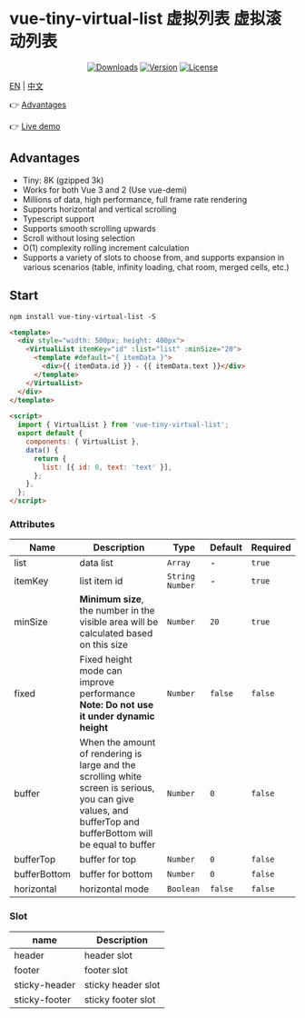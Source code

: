 # vue-tiny-virtual-list 虚拟列表 虚拟滚动列表

<p align="center">
  <a href="https://npmcharts.com/compare/vue-tiny-virtual-list?minimal=true"><img src="https://img.shields.io/npm/dm/vue-tiny-virtual-list.svg?sanitize=true" alt="Downloads"></a>
  <a href="https://www.npmjs.com/package/vue-tiny-virtual-list"><img src="https://img.shields.io/npm/v/vue-tiny-virtual-list.svg?sanitize=true" alt="Version"></a>
  <a href="https://www.npmjs.com/package/vue-tiny-virtual-list"><img src="https://img.shields.io/npm/l/vue-tiny-virtual-list.svg?sanitize=true" alt="License"></a>
</p>

<a href="./README.md" target="_blank">EN</a> | <a href="./README_cn.md" target="_blank">中文</a>

👉 <a href="https://d8diegi800.feishu.cn/wiki/MX2Vwn1RWiwUsokjhshcr6sVnNb?from=from_copylink" target="_blank">Advantages</a>

👉 <a href="https://keno-lee.github.io/vue-tiny-virtual-list/" target="_blank">Live demo</a>

## Advantages

- Tiny: 8K (gzipped 3k)
- Works for both Vue 3 and 2 (Use vue-demi)
- Millions of data, high performance, full frame rate rendering
- Supports horizontal and vertical scrolling
- Typescript support
- Supports smooth scrolling upwards
- Scroll without losing selection
- O(1) complexity rolling increment calculation
- Supports a variety of slots to choose from, and supports expansion in various scenarios (table, infinity loading, chat room, merged cells, etc.)

## Start

```shell
npm install vue-tiny-virtual-list -S
```

```html
<template>
  <div style="width: 500px; height: 400px">
    <VirtualList itemKey="id" :list="list" :minSize="20">
      <template #default="{ itemData }">
        <div>{{ itemData.id }} - {{ itemData.text }}</div>
      </template>
    </VirtualList>
  </div>
</template>

<script>
  import { VirtualList } from 'vue-tiny-virtual-list';
  export default {
    components: { VirtualList },
    data() {
      return {
        list: [{ id: 0, text: 'text' }],
      };
    },
  };
</script>
```

### Attributes

| Name         | Description                                                                                                                                                  | Type             | Default | Required |
| ------------ | ------------------------------------------------------------------------------------------------------------------------------------------------------------ | ---------------- | ------- | -------- |
| list         | data list                                                                                                                                                    | `Array`          | -       | `true`   |
| itemKey      | list item id                                                                                                                                                 | `String  Number` | -       | `true`   |
| minSize      | **Minimum size**, the number in the visible area will be calculated based on this size                                                                       | `Number`         | `20`    | `true`   |
| fixed        | Fixed height mode can improve performance<br />**Note: Do not use it under dynamic height**                                                                  | `Number`         | `false` | `false`  |
| buffer       | When the amount of rendering is large and the scrolling white screen is serious, you can give values, and bufferTop and bufferBottom will be equal to buffer | `Number`         | `0`     | `false`  |
| bufferTop    | buffer for top                                                                                                                                               | `Number`         | `0`     | `false`  |
| bufferBottom | buffer for bottom                                                                                                                                            | `Number`         | `0`     | `false`  |
| horizontal   | horizontal mode                                                                                                                                              | `Boolean`        | `false` | `false`  |

### Slot

| name          | Description        |
| ------------- | ------------------ |
| header        | header slot        |
| footer        | footer slot        |
| sticky-header | sticky header slot |
| sticky-footer | sticky footer slot |

